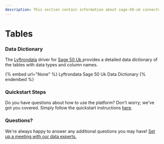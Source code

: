 ```yaml
---
description: This section contain information about sage-50-uk connector tables information
---
```


# Tables

### Data Dictionary

The [Lyftrondata](https://www.lyftrondata.com/) driver for [Sage 50 Uk](None/)[ ](https://www.lyftrondata.com/integration/sage-50-uk/)provides a detailed data dictionary of the tables with data types and column names.

{% embed url="None" %}
Lyftrondata Sage 50 Uk Data Dictionary
{% endembed %}

### Quickstart Steps

Do you have questions about how to use the platform? Don't worry; we've got you covered. Simply follow the quickstart instructions [here](../README.md).

### Questions? <a href="#questions" id="questions"></a>

We're always happy to answer any additional questions you may have! [Set up a meeting with our data experts.](https://www.lyftrondata.com/book-a-meeting/)

